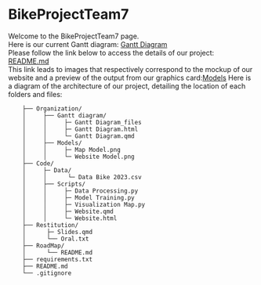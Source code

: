 # BikeProjectTeam7
Welcome to the BikeProjectTeam7 page.\
Here is our current Gantt diagram:
[Gantt Diagram](https://emilieaig.github.io/BikeProjectTeam7/Organization/Gantt_Diagram/Gantt_Diagram.html)\
Please follow the link below to access the details of our project:
[README.md](https://github.com/EmilieAig/BikeProjectTeam7/blob/main/RoadMap/README.md)\
This link leads to images that respectively correspond to the mockup of our website and a preview of the output from our graphics card:[Models](https://github.com/EmilieAig/BikeProjectTeam7/tree/main/Organization/Models)
Here is a diagram of the architecture of our project, detailing the location of each folders and files:
```BikeProjectTeam7/
    ├── Organization/
    │     ├── Gantt diagram/
    │     │     ├─ Gantt Diagram_files
    │     │     ├─ Gantt Diagram.html
    │     │     └─ Gantt Diagram.qmd
    │     ├── Models/
    │     │     ├─ Map Model.png
    │     │     └─ Website Model.png
    ├── Code/ 
    │     ├─ Data/
    │     │      └─ Data Bike 2023.csv
    │     ├── Scripts/
    │     │     ├─ Data Processing.py
    │     │     ├─ Model Training.py
    │     │     ├─ Visualization Map.py
    │     │     ├─ Website.qmd
    │     │     └─ Website.html
    ├── Restitution/
    │      ├─ Slides.qmd
    │      └── Oral.txt
    ├── RoadMap/
    │      └── README.md
    ├── requirements.txt
    ├── README.md
    └── .gitignore  
```